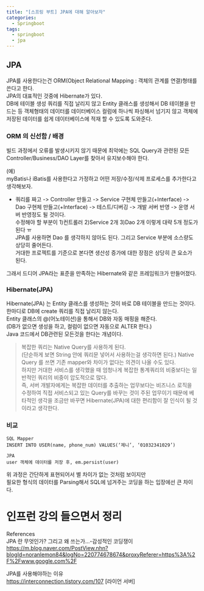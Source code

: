 ```yaml
---
title: "[스프링 부트] JPA에 대해 알아보자"
categories:
  - Springboot
tags:
  - springboot
  - jpa
--- 
```


## JPA

JPA를 사용한다는건 ORM(Object Relational Mapping : 객체의 관계를 연결)형태를 쓴다고 한다.  
JPA의 대표적인 것중에 Hibernate가 있다.  
DB에 테이블 생성 쿼리를 직접 날리지 않고 Entity 클래스를 생성해서 DB 테이블을 만드는 등 객체형태의 데이터를 데이터베이스 컬럼에 하나씩 파싱해서 넘기지 않고 객체에 저장된 데이터를 쉽게 데이터베이스에 적재 할 수 있도록 도와준다.  

### ORM 의 신선함 / 배경

빌드 과정에서 오류를 발생시키지 않기 때문에 최악에는 SQL Query과 관련된 모든 Controller/Business/DAO Layer를 찾아서 유지보수해야 한다.

(예)  
myBatis나 iBatis를 사용한다고 가정하고 어떤 저장/수정/삭제 프로세스를 추가한다고 생각해보자. 
- 쿼리를 짜고 -> Controller 만들고 -> Service 구현체 만들고(+Interface) -> Dao 구현체 만들고(+Interface) -> 테스트/디버깅 -> 개발 서버 반영 -> 운영 서버 반영정도 될 것이다.  
수정해야 할 부분이 1)컨트롤러 2)Service 2개 3)Dao 2개 이렇게 대략 5개 정도가 된다 ㅠ  
JPA를 사용하면 Dao 를 생각하지 않아도 된다. 그리고 Service 부분에 소스량도 상당히 줄어든다.   
거대한 프로젝트를 기준으로 본다면 생산성 증가에 대한 장점은 상당히 큰 요소가 된다.

그래서 드디어 JPA라는 표준을 만족하는 Hibernate와 같은 프레임워크가 만들어졌다.

### Hibernate(JPA)
Hibernate(JPA) 는 Entity 클래스를 생성하는 것이 바로 DB 테이블을 만드는 것이다.  
한마디로 DB에 create 쿼리를 직접 날리지 않는다.  
Entity 클래스의 @(어노테이션)을 통해서 DB와 자동 매핑을 해준다.  
(DB가 없으면 생성을 하고, 컬럼이 없으면 자동으로 ALTER 한다.)  
Java 코드에서 DB관련된 모든것을 한다는 개념이다.  

> 복잡한 쿼리는 Native Query를 사용하게 된다.  
(단순하게 보면 String 안에 쿼리문 넣어서 사용하는걸 생각하면 된다.)
Native Query 를 쓰면 기존 mapper와 차이가 없다는 의견이 나올 수도 있다.  
하지만 거대한 서비스를 생각했을 때 엄청나게 복잡한 통계쿼리의 비중보다는 일반적인 쿼리의 비중이 압도적으로 많다.  
즉, 서버 개발자에게는 복잡한 데이터를 추출하는 업무보다는 비즈니스 로직을 수정하여 직접 서비스되고 있는 Query를 바꾸는 것이 주된 업무이기 때문에 베타적인 생각을 조금만 바꾸면 Hibernate(JPA)에 대한 편리함이 잘 인식이 될 것이라고 생각한다.  

  
### 비교
~~~
SQL Mapper
INSERT INTO USER(name, phone_num) VALUES(‘제니’, ‘01032341029’)

JPA
user 객체에 데이터를 저장 후, em.persist(user)
~~~
위 과정은 간단하게 표현되어서 별 차이가 없는 것처럼 보이지만  
필요한 형식의 데이터를 Parsing해서 SQL에 넘겨주는 코딩을 하는 입장에선 큰 차이다.  




  
  
# 인프런 강의 들으면서 정리  
















  
References  
JPA 란 무엇인가? 그리고 왜 쓰는가...-감성적인 코딩쟁이  
https://m.blog.naver.com/PostView.nhn?blogId=noranlemon84&logNo=220774678674&proxyReferer=https%3A%2F%2Fwww.google.com%2F  

JPA를 사용해야하는 이유  
https://interconnection.tistory.com/107 [라이언 서버]
